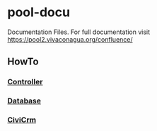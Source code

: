 # pool-docu
Documentation Files. For full documentation visit https://pool2.vivaconagua.org/confluence/

## HowTo

### [Controller](https://github.com/Viva-con-Agua/pool-docu/blob/master/howto/Controller.md)

### [Database](https://github.com/Viva-con-Agua/pool-docu/blob/master/howto/Database.md)

### [CiviCrm](https://github.com/Viva-con-Agua/pool-docu/blob/master/howto/CiviCrm.md)
